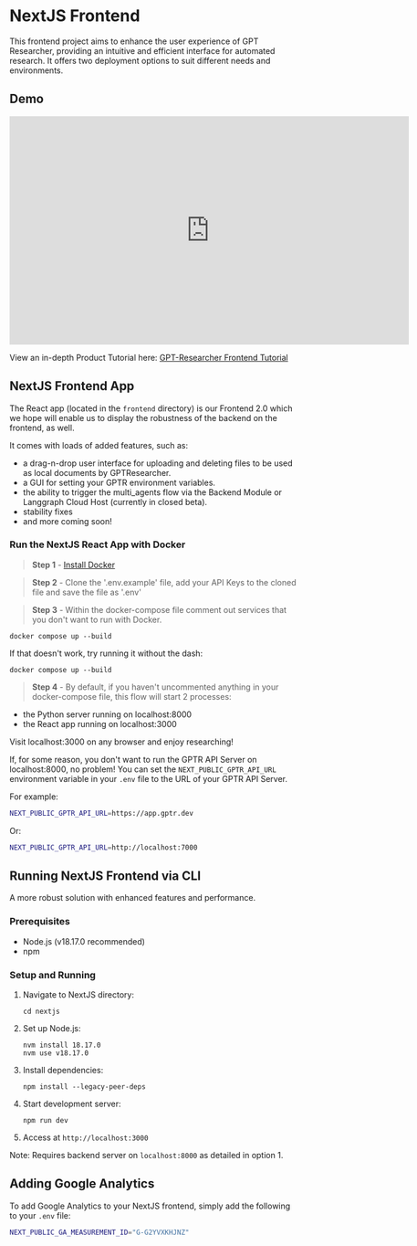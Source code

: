 # NextJS Frontend

This frontend project aims to enhance the user experience of GPT Researcher, providing an intuitive and efficient interface for automated research. It offers two deployment options to suit different needs and environments.

## Demo

<iframe height="400" width="700" src="https://github.com/user-attachments/assets/092e9e71-7e27-475d-8c4f-9dddd28934a3" frameborder="0" allow="autoplay; encrypted-media" allowfullscreen></iframe>

View an in-depth Product Tutorial here: [GPT-Researcher Frontend Tutorial](https://www.youtube.com/watch?v=hIZqA6lPusk)

## NextJS Frontend App

The React app (located in the `frontend` directory) is our Frontend 2.0 which we hope will enable us to display the robustness of the backend on the frontend, as well.

It comes with loads of added features, such as:

- a drag-n-drop user interface for uploading and deleting files to be used as local documents by GPTResearcher.
- a GUI for setting your GPTR environment variables.
- the ability to trigger the multi_agents flow via the Backend Module or Langgraph Cloud Host (currently in closed beta).
- stability fixes
- and more coming soon!

### Run the NextJS React App with Docker

> **Step 1** - [Install Docker](https://docs.gptr.dev/docs/gpt-researcher/getting-started/getting-started-with-docker)

> **Step 2** - Clone the '.env.example' file, add your API Keys to the cloned file and save the file as '.env'

> **Step 3** - Within the docker-compose file comment out services that you don't want to run with Docker.

```shell
docker compose up --build
```

If that doesn't work, try running it without the dash:

```shell
docker compose up --build
```

> **Step 4** - By default, if you haven't uncommented anything in your docker-compose file, this flow will start 2 processes:

- the Python server running on localhost:8000
- the React app running on localhost:3000

Visit localhost:3000 on any browser and enjoy researching!

If, for some reason, you don't want to run the GPTR API Server on localhost:8000, no problem! You can set the `NEXT_PUBLIC_GPTR_API_URL` environment variable in your `.env` file to the URL of your GPTR API Server.

For example:

```bash
NEXT_PUBLIC_GPTR_API_URL=https://app.gptr.dev
```

Or:

```bash
NEXT_PUBLIC_GPTR_API_URL=http://localhost:7000
```

## Running NextJS Frontend via CLI

A more robust solution with enhanced features and performance.

### Prerequisites

- Node.js (v18.17.0 recommended)
- npm

### Setup and Running

1. Navigate to NextJS directory:

   ```shell
   cd nextjs
   ```

2. Set up Node.js:

   ```shell
   nvm install 18.17.0
   nvm use v18.17.0
   ```

3. Install dependencies:

   ```shell
   npm install --legacy-peer-deps
   ```

4. Start development server:

   ```shell
   npm run dev
   ```

5. Access at `http://localhost:3000`

Note: Requires backend server on `localhost:8000` as detailed in option 1.

## Adding Google Analytics

To add Google Analytics to your NextJS frontend, simply add the following to your `.env` file:

```bash
NEXT_PUBLIC_GA_MEASUREMENT_ID="G-G2YVXKHJNZ"
```
